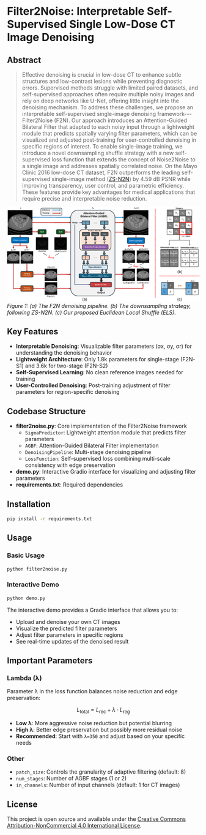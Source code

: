 # Filter2Noise: Interpretable Self-Supervised Single Low-Dose CT Image Denoising

## Abstract

>Effective denoising is crucial in low-dose CT to enhance subtle structures and low-contrast lesions while preventing diagnostic errors. Supervised methods struggle with limited paired datasets, and self-supervised approaches often require multiple noisy images and rely on deep networks like U-Net, offering little insight into the denoising mechanism. To address these challenges, we propose an interpretable self-supervised single-image denoising framework---Filter2Noise (F2N). Our approach introduces an Attention-Guided Bilateral Filter that adapted to each noisy input through a lightweight module that predicts spatially varying filter parameters, which can be visualized and adjusted post-training for user-controlled denoising in specific regions of interest. To enable single-image training, we introduce a novel downsampling shuffle strategy with a new self-supervised loss function that extends the concept of Noise2Noise to a single image and addresses spatially correlated noise. On the Mayo Clinic 2016 low-dose CT dataset, F2N outperforms the leading self-supervised single-image method ([ZS-N2N](https://openaccess.thecvf.com/content/CVPR2023/papers/Mansour_Zero-Shot_Noise2Noise_Efficient_Image_Denoising_Without_Any_Data_CVPR_2023_paper.pdf)) by 4.59 dB PSNR while improving transparency, user control, and parametric efficiency. These features provide key advantages for medical applications that require precise and interpretable noise reduction.

![Method Overview](method.png)
*Figure 1: (a) The F2N denoising pipeline. (b) The downsampling strategy, following ZS-N2N. (c) Our proposed Euclidean Local Shuffle (ELS).*

## Key Features

- **Interpretable Denoising**: Visualizable filter parameters (σx, σy, σr) for understanding the denoising behavior
- **Lightweight Architecture**: Only 1.8k parameters for single-stage (F2N-S1) and 3.6k for two-stage (F2N-S2)
- **Self-Supervised Learning**: No clean reference images needed for training
- **User-Controlled Denoising**: Post-training adjustment of filter parameters for region-specific denoising

## Codebase Structure

- **filter2noise.py**: Core implementation of the Filter2Noise framework
  - `SigmaPredictor`: Lightweight attention module that predicts filter parameters
  - `AGBF`: Attention-Guided Bilateral Filter implementation
  - `DenoisingPipeline`: Multi-stage denoising pipeline
  - `LossFunction`: Self-supervised loss combining multi-scale consistency with edge preservation
- **demo.py**: Interactive Gradio interface for visualizing and adjusting filter parameters
- **requirements.txt**: Required dependencies

## Installation

```bash
pip install -r requirements.txt
```

## Usage

### Basic Usage

```bash
python filter2noise.py
```

### Interactive Demo

```bash
python demo.py
```

The interactive demo provides a Gradio interface that allows you to:

- Upload and denoise your own CT images
- Visualize the predicted filter parameters
- Adjust filter parameters in specific regions
- See real-time updates of the denoised result

## Important Parameters

### Lambda (λ)

Parameter λ in the loss function balances noise reduction and edge preservation:

```math
L_\text{total} = L_\text{rec} + \lambda \cdot L_\text{reg}
```

- **Low λ**: More aggressive noise reduction but potential blurring
- **High λ**: Better edge preservation but possibly more residual noise
- **Recommended**: Start with `λ=350` and adjust based on your specific needs

### Other

- `patch_size`: Controls the granularity of adaptive filtering (default: 8)
- `num_stages`: Number of AGBF stages (1 or 2)
- `in_channels`: Number of input channels (default: 1 for CT images)

## License

This project is open source and available under the [Creative Commons Attribution-NonCommercial 4.0 International License](LICENSE).
